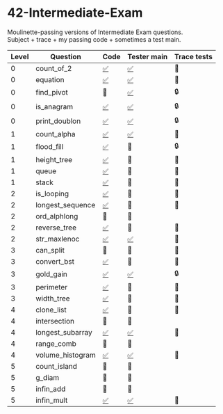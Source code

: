# 42-Intermediate-Exam
Moulinette-passing versions of Intermediate Exam questions.<br>Subject + trace + my passing code + sometimes a test main.

| Level | Question | Code | Tester main | Trace tests
| ----- | -------- | ---- | ----------- | ------------
| 0 | count_of_2       | [:white_check_mark:](./0-count_of_2/mine)       | [:white_check_mark:](./0-count_of_2/tester)    | :open_file_folder:
| 0 | equation         | [:white_check_mark:](./0-equation/mine)         | [:white_check_mark:](./0-equation/tester)      | :open_file_folder:
| 0 | find_pivot       | :no_entry_sign:                                 | [:white_check_mark:](./0-find_pivot/tester)    | :lock:
| 0 | is_anagram       | [:white_check_mark:](./0-is_anagram/mine)       | [:white_check_mark:](./0-is_anagram/tester)    | :lock:
| 0 | print_doublon    | [:white_check_mark:](./0-print_doublon/mine)    | [:white_check_mark:](./0-print_doublon/tester) | :lock:
| 1 | count_alpha      | [:white_check_mark:](./1-count_alpha/mine)      | [:white_check_mark:](./1-count_alpha/tester)   | :open_file_folder:
| 1 | flood_fill       | [:white_check_mark:](./1-flood_fill/mine)       | :no_entry_sign:                                   | :lock:
| 1 | height_tree      | [:white_check_mark:](./1-height_tree/mine)      | :no_entry_sign:                                   | :mag_right:
| 1 | queue            | [:white_check_mark:](./1-queue/mine)            | :no_entry_sign:                                   | :mag_right:
| 1 | stack            | [:white_check_mark:](./1-stack/mine)            | :no_entry_sign:                                   | :mag_right:
| 2 | is_looping       | [:white_check_mark:](./2-is_looping/mine)       | :no_entry_sign:                                   | :mag_right:
| 2 | longest_sequence | [:white_check_mark:](./2-longest_sequence/mine) | :no_entry_sign:                                   | :mag_right:
| 2 | ord_alphlong     | :no_entry_sign:                                 | :no_entry_sign:
| 2 | reverse_tree     | [:white_check_mark:](./2-reverse_tree/mine)     | :no_entry_sign:                                   | :mag_right:
| 2 | str_maxlenoc     | [:white_check_mark:](./2-str_maxlenoc/mine)     | [:white_check_mark:](./2-str_maxlenoc/tester)     | :open_file_folder:
| 3 | can_split        | :no_entry_sign:                                 | :no_entry_sign:                                   | :mag_right:
| 3 | convert_bst      | [:white_check_mark:](./3-convert_bst/mine)      | :no_entry_sign:                                   | :mag_right:
| 3 | gold_gain        | [:white_check_mark:](./3-gold_gain/mine)        | [:white_check_mark:](./3-gold_gain/tester)        | :lock:
| 3 | perimeter        | [:white_check_mark:](./3-perimeter/mine)        | :no_entry_sign:                                   | :mag_right:
| 3 | width_tree       | [:white_check_mark:](./3-width_tree/mine)       | :no_entry_sign:                                   | :mag_right:
| 4 | clone_list       | [:white_check_mark:](./4-clone_list/mine)       | :no_entry_sign:                                   | :mag_right:
| 4 | intersection     | :no_entry_sign:                                 | :no_entry_sign:
| 4 | longest_subarray | [:white_check_mark:](./4-longest_subarray/mine) | [:white_check_mark:](./4-longest_subarray/tester) | :open_file_folder:
| 4 | range_comb       | :no_entry_sign:                                 | :no_entry_sign:
| 4 | volume_histogram | [:white_check_mark:](./4-volume_histogram/mine) | [:white_check_mark:](./4-volume_histogram/tester) | :open_file_folder:
| 5 | count_island     | :no_entry_sign:                                 | :no_entry_sign:
| 5 | g_diam           | :no_entry_sign:                                 | :no_entry_sign:
| 5 | infin_add        | :no_entry_sign:                                 | :no_entry_sign:
| 5 | infin_mult       | [:white_check_mark:](./5-infin_mult/mine)       | [:white_check_mark:](./5-infin_mult/tester) | :open_file_folder:
